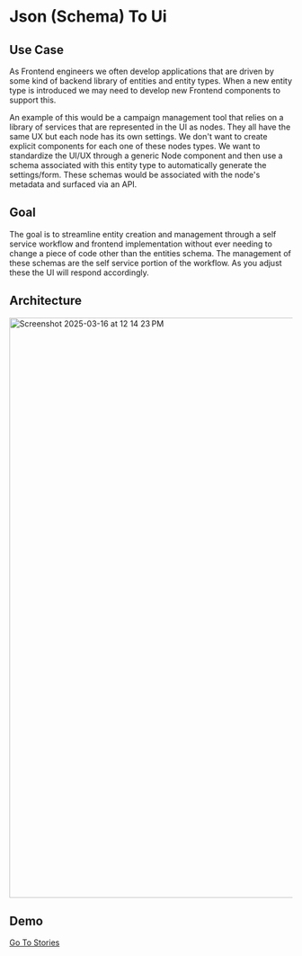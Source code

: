 # Json (Schema) To Ui

## Use Case

As Frontend engineers we often develop applications that are driven by some kind of backend library of entities and entity types. When a new entity type is introduced we may need to develop new Frontend components to support this.

An example of this would be a campaign management tool that relies on a library of services that are represented in the UI as nodes. They all have the same UX but each node has its own settings. We don't want to create explicit components for each one of these nodes types. We want to standardize the UI/UX through a generic Node component and then use a schema associated with this entity type to automatically generate the settings/form. These schemas would be associated with the node's metadata and surfaced via an API.

## Goal

The goal is to streamline entity creation and management through a self service workflow and frontend implementation without ever needing to change a piece of code other than the entities schema. The management of these schemas are the self service portion of the workflow. As you adjust these the UI will respond accordingly.

## Architecture

<img width="1032" alt="Screenshot 2025-03-16 at 12 14 23 PM" src="https://github.com/user-attachments/assets/5e5532c6-09fe-4662-aee2-d50d41aa5396" />

## Demo

[Go To Stories](https://github.com/stwhitejr/json-schema-to-ui/tree/main/src/stories)
